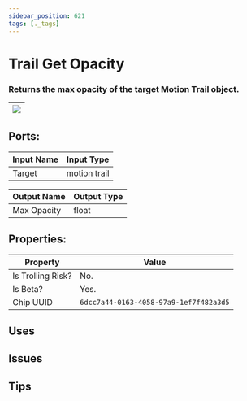 ```yaml
---
sidebar_position: 621
tags: [._tags]
---
```


# Trail Get Opacity


### Returns the max opacity of the target Motion Trail object.

| ![](https://images-ext-2.discordapp.net/external/MPmIaQzlEPmgGWlgi-WxBBXt0Bjv_zWPkg1y1f_sy3s/https/www.recroomcircuits.com/image/circuit/absolute-value?width=206&height=108) |
|-----|

## Ports:

| Input Name | Input Type |
|-----------|-----------|
| Target | motion trail |

| Output Name | Output Type |
|-----------|-----------|
| Max Opacity | float |

## Properties:

| Property  | Value |
|-------------------|-----------|
| Is Trolling Risk? | No. |
| Is Beta? | Yes. |
| Chip UUID | `6dcc7a44-0163-4058-97a9-1ef7f482a3d5` |

## Uses

## Issues

## Tips